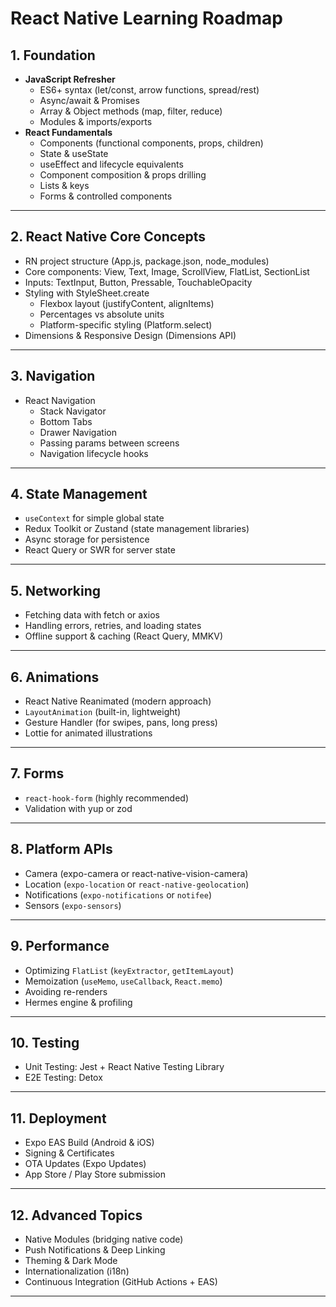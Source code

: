 # **React Native Learning Roadmap**

## **1. Foundation**

- **JavaScript Refresher**
    - ES6+ syntax (let/const, arrow functions, spread/rest)
    - Async/await & Promises
    - Array & Object methods (map, filter, reduce)
    - Modules & imports/exports
- **React Fundamentals**
    - Components (functional components, props, children)
    - State & useState
    - useEffect and lifecycle equivalents
    - Component composition & props drilling
    - Lists & keys
    - Forms & controlled components

---
## **2. React Native Core Concepts**

- RN project structure (App.js, package.json, node_modules)
- Core components:
    View, Text, Image, ScrollView, FlatList, SectionList
- Inputs: TextInput, Button, Pressable, TouchableOpacity
- Styling with StyleSheet.create
    - Flexbox layout (justifyContent, alignItems)
    - Percentages vs absolute units
    - Platform-specific styling (Platform.select)
- Dimensions & Responsive Design (Dimensions API)

---
## **3. Navigation**

- React Navigation
    - Stack Navigator
    - Bottom Tabs
    - Drawer Navigation
    - Passing params between screens
    - Navigation lifecycle hooks

---
## **4. State Management**

- `useContext` for simple global state
- Redux Toolkit or Zustand (state management libraries)
- Async storage for persistence
- React Query or SWR for server state

---
## **5. Networking**

- Fetching data with fetch or axios
- Handling errors, retries, and loading states
- Offline support & caching (React Query, MMKV)

---
## **6. Animations**

- React Native Reanimated (modern approach)
- `LayoutAnimation` (built-in, lightweight)
- Gesture Handler (for swipes, pans, long press)
- Lottie for animated illustrations

---
## **7. Forms**

- `react-hook-form` (highly recommended)
- Validation with yup or zod

---
## **8. Platform APIs**

- Camera (expo-camera or react-native-vision-camera)
- Location (`expo-location` or `react-native-geolocation`)
- Notifications (`expo-notifications` or `notifee`)
- Sensors (`expo-sensors`)

---
## **9. Performance**

- Optimizing `FlatList` (`keyExtractor`, `getItemLayout`)
- Memoization (`useMemo`, `useCallback`, `React.memo`)
- Avoiding re-renders
- Hermes engine & profiling

---
## **10. Testing**

- Unit Testing: Jest + React Native Testing Library
- E2E Testing: Detox

---
## **11. Deployment**

- Expo EAS Build (Android & iOS)
- Signing & Certificates
- OTA Updates (Expo Updates)
- App Store / Play Store submission

---
## **12. Advanced Topics**

- Native Modules (bridging native code)
- Push Notifications & Deep Linking
- Theming & Dark Mode
- Internationalization (i18n)
- Continuous Integration (GitHub Actions + EAS)

---
